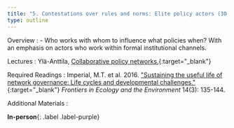 ```yaml
---
title: "5. Contestations over rules and norms: Elite policy actors (30.3)"
type: outline
---
```


Overview
: - Who works with whom to influence what policies when? With an emphasis on actors who work within formal institutional channels.

Lectures
: Ylä-Anttila, [Collaborative policy networks.](https://vimeo.com/530448958){:target="_blank"}

Required Readings
: Imperial, M.T. et al. 2016. ["Sustaining the useful life of network governance: Life cycles and developmental challenges."](https://doi.org/10.1002/fee.1249){:target="_blank"} _Frontiers in Ecology and the Environment_ 14(3): 135-144.

Additional Materials
: 

**In-person**{: .label .label-purple}